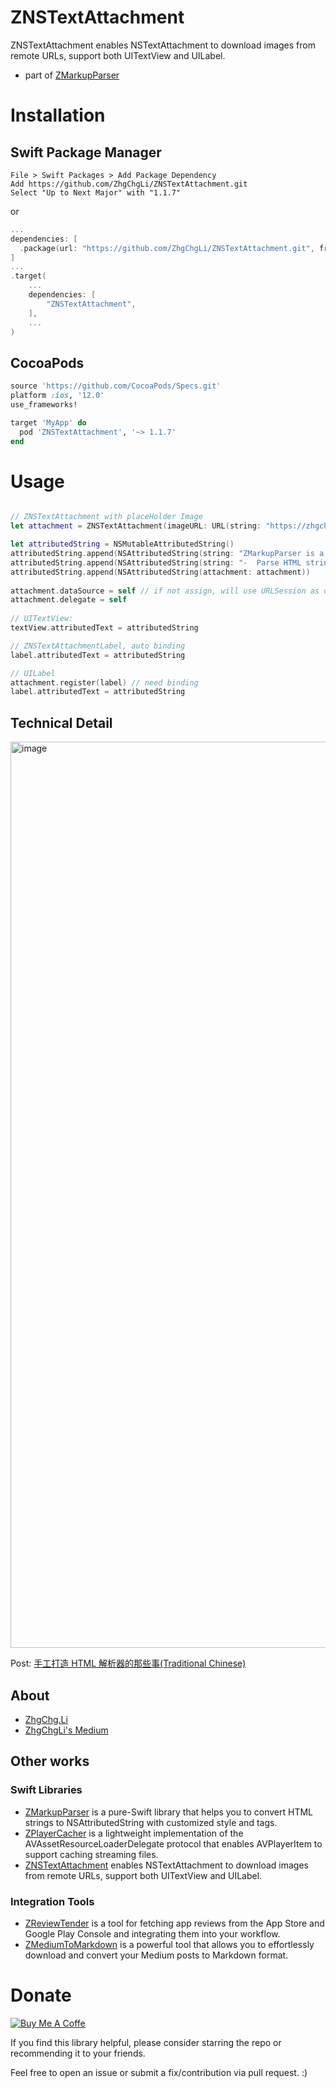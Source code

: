 # ZNSTextAttachment

ZNSTextAttachment enables NSTextAttachment to download images from remote URLs, support both UITextView and UILabel.

- part of [ZMarkupParser](https://github.com/ZhgChgLi/ZMarkupParser)

# Installation
## Swift Package Manager

```
File > Swift Packages > Add Package Dependency
Add https://github.com/ZhgChgLi/ZNSTextAttachment.git
Select "Up to Next Major" with "1.1.7"
```
or
```swift
...
dependencies: [
  .package(url: "https://github.com/ZhgChgLi/ZNSTextAttachment.git", from: "1.1.7"),
]
...
.target(
    ...
    dependencies: [
        "ZNSTextAttachment",
    ],
    ...
)
```

## CocoaPods
```ruby
source 'https://github.com/CocoaPods/Specs.git'
platform :ios, '12.0'
use_frameworks!

target 'MyApp' do
  pod 'ZNSTextAttachment', '~> 1.1.7'
end
```


# Usage
```swift

// ZNSTextAttachment with placeHolder Image
let attachment = ZNSTextAttachment(imageURL: URL(string: "https://zhgchg.li/assets/a5643de271e4/1*A0yXupXW9-F9ZWe4gp2ObA.jpeg")!, imageWidth: 300, placeholderImage: UIImage(systemName: "viewfinder.circle.fill")?.withTintColor(.red, renderingMode: .alwaysOriginal))

let attributedString = NSMutableAttributedString()
attributedString.append(NSAttributedString(string: "ZMarkupParser is a pure-Swift library that helps you to convert HTML strings to NSAttributedString with customized style and tags.\n"))
attributedString.append(NSAttributedString(string: "-  Parse HTML strings using pure-Swift and regular expressions.\n"))
attributedString.append(NSAttributedString(attachment: attachment))
        
attachment.dataSource = self // if not assign, will use URLSession as default
attachment.delegate = self
        
// UITextView:
textView.attributedText = attributedString

// ZNSTextAttachmentLabel, auto binding
label.attributedText = attributedString

// UILabel
attachment.register(label) // need binding
label.attributedText = attributedString
```

## Technical Detail

<img width="1450" alt="image" src="https://user-images.githubusercontent.com/33706588/224502652-d2448b48-d15c-4bcb-b6f1-9cdee839c99b.png">

Post: [手工打造 HTML 解析器的那些事(Traditional Chinese)](https://medium.com/zrealm-ios-dev/%E6%89%8B%E5%B7%A5%E6%89%93%E9%80%A0-html-%E8%A7%A3%E6%9E%90%E5%99%A8%E7%9A%84%E9%82%A3%E4%BA%9B%E4%BA%8B-2724f02f6e7)

## About
- [ZhgChg.Li](https://zhgchg.li/)
- [ZhgChgLi's Medium](https://blog.zhgchg.li/)

## Other works
### Swift Libraries
- [ZMarkupParser](https://github.com/ZhgChgLi/ZMarkupParser) is a pure-Swift library that helps you to convert HTML strings to NSAttributedString with customized style and tags.
- [ZPlayerCacher](https://github.com/ZhgChgLi/ZPlayerCacher) is a lightweight implementation of the AVAssetResourceLoaderDelegate protocol that enables AVPlayerItem to support caching streaming files.
- [ZNSTextAttachment](https://github.com/ZhgChgLi/ZNSTextAttachment) enables NSTextAttachment to download images from remote URLs, support both UITextView and UILabel.

### Integration Tools
- [ZReviewTender](https://github.com/ZhgChgLi/ZReviewTender) is a tool for fetching app reviews from the App Store and Google Play Console and integrating them into your workflow.
- [ZMediumToMarkdown](https://github.com/ZhgChgLi/ZMediumToMarkdown) is a powerful tool that allows you to effortlessly download and convert your Medium posts to Markdown format.

# Donate

[![Buy Me A Coffe](https://img.buymeacoffee.com/button-api/?text=Buy%20me%20a%20beer!&emoji=%F0%9F%8D%BA&slug=zhgchgli&button_colour=FFDD00&font_colour=000000&font_family=Bree&outline_colour=000000&coffee_colour=ffffff)](https://www.buymeacoffee.com/zhgchgli)

If you find this library helpful, please consider starring the repo or recommending it to your friends.

Feel free to open an issue or submit a fix/contribution via pull request. :)
